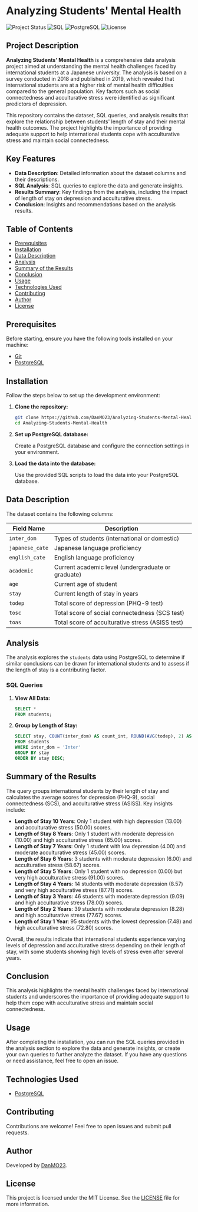# Analyzing Students' Mental Health


![Project Status](https://img.shields.io/badge/Status-In%20Progress-yellow?style=for-the-badge)
![SQL](https://img.shields.io/badge/SQL-PostgreSQL-blue?style=for-the-badge)
![PostgreSQL](https://img.shields.io/badge/PostgreSQL-13.4-blue?style=for-the-badge)
![License](https://img.shields.io/badge/License-MIT-lightgrey?style=for-the-badge)

## Project Description

**Analyzing Students' Mental Health** is a comprehensive data analysis project aimed at understanding the mental health challenges faced by international students at a Japanese university. The analysis is based on a survey conducted in 2018 and published in 2019, which revealed that international students are at a higher risk of mental health difficulties compared to the general population. Key factors such as social connectedness and acculturative stress were identified as significant predictors of depression.

This repository contains the dataset, SQL queries, and analysis results that explore the relationship between students' length of stay and their mental health outcomes. The project highlights the importance of providing adequate support to help international students cope with acculturative stress and maintain social connectedness.

## Key Features

- **Data Description**: Detailed information about the dataset columns and their descriptions.
- **SQL Analysis**: SQL queries to explore the data and generate insights.
- **Results Summary**: Key findings from the analysis, including the impact of length of stay on depression and acculturative stress.
- **Conclusion**: Insights and recommendations based on the analysis results.

## Table of Contents

- [Prerequisites](#prerequisites)
- [Installation](#installation)
- [Data Description](#data-description)
- [Analysis](#analysis)
- [Summary of the Results](#summary-of-the-results)
- [Conclusion](#conclusion)
- [Usage](#usage)
- [Technologies Used](#technologies-used)
- [Contributing](#contributing)
- [Author](#author)
- [License](#license)

## Prerequisites

Before starting, ensure you have the following tools installed on your machine:

- [Git](https://git-scm.com/)
- [PostgreSQL](https://www.postgresql.org/)

## Installation

Follow the steps below to set up the development environment:

1. **Clone the repository:**

   ```bash
   git clone https://github.com/DanMO23/Analyzing-Students-Mental-Health.git
   cd Analyzing-Students-Mental-Health
   ```

2. **Set up PostgreSQL database:**

   Create a PostgreSQL database and configure the connection settings in your environment.

3. **Load the data into the database:**

   Use the provided SQL scripts to load the data into your PostgreSQL database.

## Data Description

The dataset contains the following columns:

| Field Name      | Description                                      |
| --------------- | ------------------------------------------------ |
| `inter_dom`     | Types of students (international or domestic)    |
| `japanese_cate` | Japanese language proficiency                    |
| `english_cate`  | English language proficiency                     |
| `academic`      | Current academic level (undergraduate or graduate) |
| `age`           | Current age of student                           |
| `stay`          | Current length of stay in years                  |
| `todep`         | Total score of depression (PHQ-9 test)           |
| `tosc`          | Total score of social connectedness (SCS test)   |
| `toas`          | Total score of acculturative stress (ASISS test) |

## Analysis

The analysis explores the `students` data using PostgreSQL to determine if similar conclusions can be drawn for international students and to assess if the length of stay is a contributing factor.

### SQL Queries

1. **View All Data:**
    ```sql
    SELECT * 
    FROM students;
    ```

2. **Group by Length of Stay:**
    ```sql
    SELECT stay, COUNT(inter_dom) AS count_int, ROUND(AVG(todep), 2) AS average_phq, ROUND(AVG(tosc), 2) AS average_scs, ROUND(AVG(toas), 2) AS average_as
    FROM students
    WHERE inter_dom = 'Inter'
    GROUP BY stay
    ORDER BY stay DESC;
    ```

## Summary of the Results

The query groups international students by their length of stay and calculates the average scores for depression (PHQ-9), social connectedness (SCS), and acculturative stress (ASISS). Key insights include:

- **Length of Stay 10 Years**: Only 1 student with high depression (13.00) and acculturative stress (50.00) scores.
- **Length of Stay 8 Years**: Only 1 student with moderate depression (10.00) and high acculturative stress (65.00) scores.
- **Length of Stay 7 Years**: Only 1 student with low depression (4.00) and moderate acculturative stress (45.00) scores.
- **Length of Stay 6 Years**: 3 students with moderate depression (6.00) and acculturative stress (58.67) scores.
- **Length of Stay 5 Years**: Only 1 student with no depression (0.00) but very high acculturative stress (91.00) scores.
- **Length of Stay 4 Years**: 14 students with moderate depression (8.57) and very high acculturative stress (87.71) scores.
- **Length of Stay 3 Years**: 46 students with moderate depression (9.09) and high acculturative stress (78.00) scores.
- **Length of Stay 2 Years**: 39 students with moderate depression (8.28) and high acculturative stress (77.67) scores.
- **Length of Stay 1 Year**: 95 students with the lowest depression (7.48) and high acculturative stress (72.80) scores.

Overall, the results indicate that international students experience varying levels of depression and acculturative stress depending on their length of stay, with some students showing high levels of stress even after several years.

## Conclusion

This analysis highlights the mental health challenges faced by international students and underscores the importance of providing adequate support to help them cope with acculturative stress and maintain social connectedness.

## Usage

After completing the installation, you can run the SQL queries provided in the analysis section to explore the data and generate insights, or create your own queries to further analyze the dataset. If you have any questions or need assistance, feel free to open an issue.

## Technologies Used

- [PostgreSQL](https://www.postgresql.org/)

## Contributing

Contributions are welcome! Feel free to open issues and submit pull requests.

## Author

Developed by [DanMO23](https://github.com/DanMO23).

## License

This project is licensed under the MIT License. See the [LICENSE](LICENSE) file for more information.
